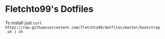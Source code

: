 # Fletchto99's Dotfiles

To install just `curl https://raw.githubusercontent.com/fletchto99/dotfiles/master/bootstrap.sh | sh`


